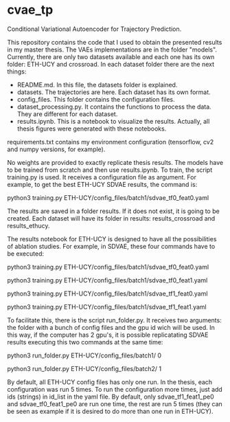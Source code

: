 # cvae_tp
Conditional Variational Autoencoder for Trajectory Prediction.

This repository contains the code that I used to obtain the presented results in my master thesis. The VAEs implementations are in the folder "models". Currently, there are only two datasets available and each one has its own folder: ETH-UCY and crossroad. In each dataset folder there are the next things:

* README.md. In this file, the datasets folder is explained. 
* datasets. The trajectories are here. Each dataset has its own format.
* config_files. This folder contains the configuration files. 
* dataset_processing.py. It contains the functions to process the data. They are different for each dataset.
* results.ipynb. This is a notebook to visualize the results. Actually, all thesis figures were generated with these notebooks.

requirements.txt contains my environment configuration (tensorflow, cv2 and numpy versions, for example).

No weights are provided to exactly replicate thesis results. The models have to be trained from scratch and then use results.ipynb. To train, the script training.py is used. It receives a configuration file as argument. For example, to get the best ETH-UCY SDVAE results, the command is:

python3 training.py ETH-UCY/config_files/batch1/sdvae_tf0_feat0.yaml

The results are saved in a folder results. If it does not exist, it is going to be created. Each dataset will have its folder in results: results_crossroad and results_ethucy. 

The results notebook for ETH-UCY is designed to have all the possibilities of ablation studies. For example, in SDVAE, these four commands have to be executed:

python3 training.py ETH-UCY/config_files/batch1/sdvae_tf0_feat0.yaml

python3 training.py ETH-UCY/config_files/batch1/sdvae_tf0_feat1.yaml

python3 training.py ETH-UCY/config_files/batch1/sdvae_tf1_feat0.yaml

python3 training.py ETH-UCY/config_files/batch1/sdvae_tf1_feat1.yaml

To facilitate this, there is the script run_folder.py. It receives two arguments: the folder with a bunch of config files and the gpu id wich will be used. In this way, if the computer has 2 gpu's, it is possible replicatating SDVAE results executing this two commands at the same time:

python3 run_folder.py ETH-UCY/config_files/batch1/ 0

python3 run_folder.py ETH-UCY/config_files/batch2/ 1

By default, all ETH-UCY config files has only one run. In the thesis, each configuration was run 5 times. To run the configuration more times, just add ids (strings) in id_list in the yaml file. By default, only sdvae_tf1_feat1_pe0 and sdvae_tf0_feat1_pe0 are run one time, the rest are run 5 times (they can be seen as example if it is desired to do more than one run in ETH-UCY).






